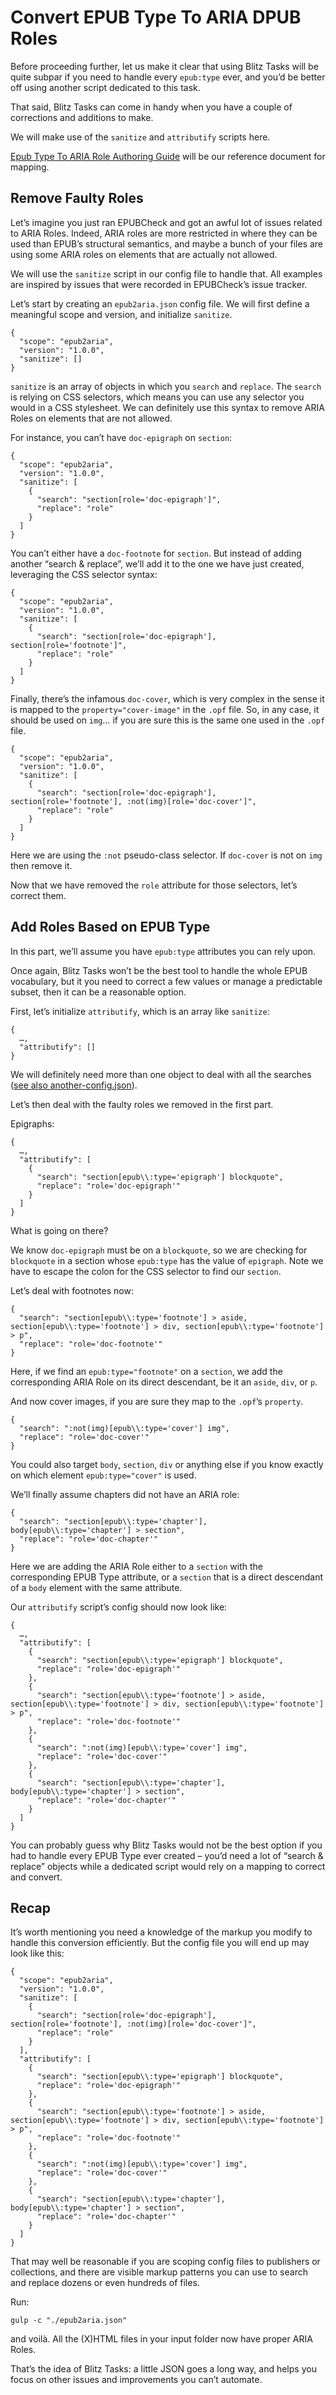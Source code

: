 # Convert EPUB Type To ARIA DPUB Roles

Before proceeding further, let us make it clear that using Blitz Tasks will be quite subpar if you need to handle every `epub:type` ever, and you’d be better off using another script dedicated to this task. 

That said, Blitz Tasks can come in handy when you have a couple of corrections and additions to make.

We will make use of the `sanitize` and `attributify` scripts here.

[Epub Type To ARIA Role Authoring Guide](https://idpf.github.io/epub-guides/epub-aria-authoring/#sec-mappings) will be our reference document for mapping. 

## Remove Faulty Roles

Let’s imagine you just ran EPUBCheck and got an awful lot of issues related to ARIA Roles. Indeed, ARIA roles are more restricted in where they can be used than EPUB’s structural semantics, and maybe a bunch of your files are using some ARIA roles on elements that are actually not allowed.

We will use the `sanitize` script in our config file to handle that. All examples are inspired by issues that were recorded in EPUBCheck’s issue tracker.

Let’s start by creating an `epub2aria.json` config file. We will first define a meaningful scope and version, and initialize `sanitize`.

```
{
  "scope": "epub2aria",
  "version": "1.0.0",
  "sanitize": []
}
```

`sanitize` is an array of objects in which you `search` and `replace`. The `search` is relying on CSS selectors, which means you can use any selector you would in a CSS stylesheet. We can definitely use this syntax to remove ARIA Roles on elements that are not allowed.

For instance, you can’t have `doc-epigraph` on `section`:

```
{
  "scope": "epub2aria",
  "version": "1.0.0",
  "sanitize": [
    {
      "search": "section[role='doc-epigraph']",
      "replace": "role"
    }
  ]
}
```

You can’t either have a `doc-footnote` for `section`. But instead of adding another “search & replace”, we’ll add it to the one we have just created, leveraging the CSS selector syntax:

```
{
  "scope": "epub2aria",
  "version": "1.0.0",
  "sanitize": [
    {
      "search": "section[role='doc-epigraph'], section[role='footnote']",
      "replace": "role"
    }
  ]
}
```

Finally, there’s the infamous `doc-cover`, which is very complex in the sense it is mapped to the `property="cover-image"` in the `.opf` file. So, in any case, it should be used on `img`… if you are sure this is the same one used in the `.opf` file.

```
{
  "scope": "epub2aria",
  "version": "1.0.0",
  "sanitize": [
    {
      "search": "section[role='doc-epigraph'], section[role='footnote'], :not(img)[role='doc-cover']",
      "replace": "role"
    }
  ]
}
```

Here we are using the `:not` pseudo-class selector. If `doc-cover` is not on `img` then remove it.

Now that we have removed the `role` attribute for those selectors, let’s correct them.

## Add Roles Based on EPUB Type

In this part, we’ll assume you have `epub:type` attributes you can rely upon.

Once again, Blitz Tasks won’t be the best tool to handle the whole EPUB vocabulary, but it you need to correct a few values or manage a predictable subset, then it can be a reasonable option.

First, let’s initialize `attributify`, which is an array like `sanitize`:

```
{
  …,
  "attributify": []
}
```

We will definitely need more than one object to deal with all the searches ([see also another-config.json](../another-config.json)).

Let’s then deal with the faulty roles we removed in the first part.

Epigraphs: 

```
{
  …,
  "attributify": [
    {
      "search": "section[epub\\:type='epigraph'] blockquote",
      "replace": "role='doc-epigraph'"
    }
  ]
}
```

What is going on there? 

We know `doc-epigraph` must be on a `blockquote`, so we are checking for `blockquote` in a section whose `epub:type` has the value of `epigraph`. Note we have to escape the colon for the CSS selector to find our `section`.

Let’s deal with footnotes now:

```
{
  "search": "section[epub\\:type='footnote'] > aside, section[epub\\:type='footnote'] > div, section[epub\\:type='footnote'] > p",
  "replace": "role='doc-footnote'"
}
```

Here, if we find an `epub:type="footnote"` on a `section`, we add the corresponding ARIA Role on its direct descendant, be it an `aside`, `div`, or `p`.

And now cover images, if you are sure they map to the `.opf`’s `property`.

```
{
  "search": ":not(img)[epub\\:type='cover'] img",
  "replace": "role='doc-cover'"
}
```

You could also target `body`, `section`, `div` or anything else if you know exactly on which element `epub:type="cover"` is used.

We’ll finally assume chapters did not have an ARIA role: 


```
{
  "search": "section[epub\\:type='chapter'], body[epub\\:type='chapter'] > section",
  "replace": "role='doc-chapter'"
}
```

Here we are adding the ARIA Role either to a `section` with the corresponding EPUB Type attribute, or a `section` that is a direct descendant of a `body` element with the same attribute.

Our `attributify` script’s config should now look like:

```
{
  …,
  "attributify": [
    {
      "search": "section[epub\\:type='epigraph'] blockquote",
      "replace": "role='doc-epigraph'"
    },
    {
      "search": "section[epub\\:type='footnote'] > aside, section[epub\\:type='footnote'] > div, section[epub\\:type='footnote'] > p",
      "replace": "role='doc-footnote'"
    },
    {
      "search": ":not(img)[epub\\:type='cover'] img",
      "replace": "role='doc-cover'"
    },
    {
      "search": "section[epub\\:type='chapter'], body[epub\\:type='chapter'] > section",
      "replace": "role='doc-chapter'"
    }
  ]
}
```

You can probably guess why Blitz Tasks would not be the best option if you had to handle every EPUB Type ever created – you’d need a lot of “search & replace” objects while a dedicated script would rely on a mapping to correct and convert.

## Recap

It’s worth mentioning you need a knowledge of the markup you modify to handle this conversion efficiently. But the config file you will end up may look like this: 

```
{
  "scope": "epub2aria",
  "version": "1.0.0",
  "sanitize": [
    {
      "search": "section[role='doc-epigraph'], section[role='footnote'], :not(img)[role='doc-cover']",
      "replace": "role"
    }
  ],
  "attributify": [
    {
      "search": "section[epub\\:type='epigraph'] blockquote",
      "replace": "role='doc-epigraph'"
    },
    {
      "search": "section[epub\\:type='footnote'] > aside, section[epub\\:type='footnote'] > div, section[epub\\:type='footnote'] > p",
      "replace": "role='doc-footnote'"
    },
    {
      "search": ":not(img)[epub\\:type='cover'] img",
      "replace": "role='doc-cover'"
    },
    {
      "search": "section[epub\\:type='chapter'], body[epub\\:type='chapter'] > section",
      "replace": "role='doc-chapter'"
    }
  ]
}
```

That may well be reasonable if you are scoping config files to publishers or collections, and there are visible markup patterns you can use to search and replace dozens or even hundreds of files.

Run:

```
gulp -c "./epub2aria.json"
```

and voilà. All the (X)HTML files in your input folder now have proper ARIA Roles.

That’s the idea of Blitz Tasks: a little JSON goes a long way, and helps you focus on other issues and improvements you can’t automate.